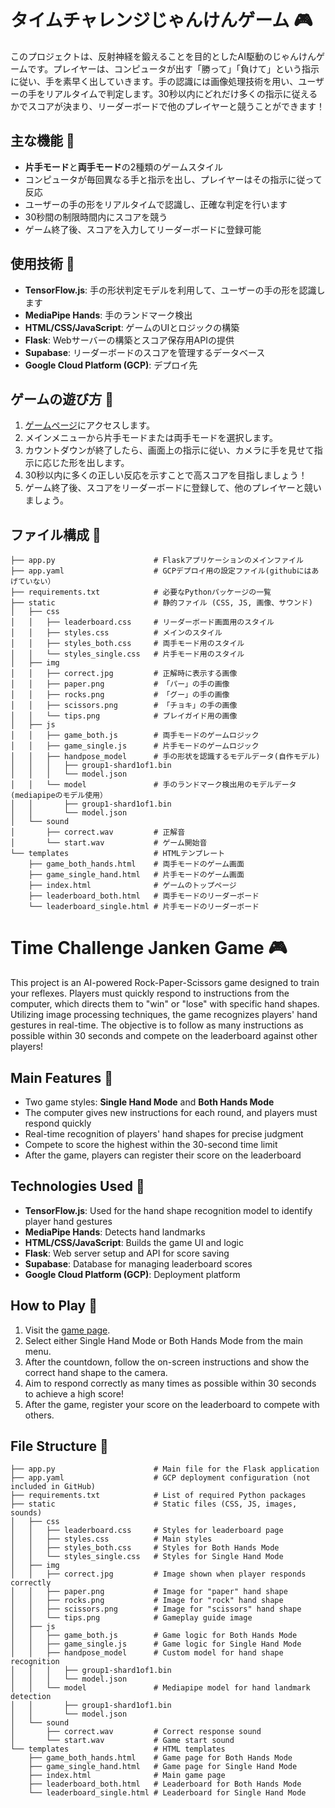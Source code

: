 # タイムチャレンジじゃんけんゲーム 🎮

このプロジェクトは、反射神経を鍛えることを目的としたAI駆動のじゃんけんゲームです。プレイヤーは、コンピュータが出す「勝って」「負けて」という指示に従い、手を素早く出していきます。手の認識には画像処理技術を用い、ユーザーの手をリアルタイムで判定します。30秒以内にどれだけ多くの指示に従えるかでスコアが決まり、リーダーボードで他のプレイヤーと競うことができます！

## 主な機能 🌟

- **片手モード**と**両手モード**の2種類のゲームスタイル
- コンピュータが毎回異なる手と指示を出し、プレイヤーはその指示に従って反応
- ユーザーの手の形をリアルタイムで認識し、正確な判定を行います
- 30秒間の制限時間内にスコアを競う
- ゲーム終了後、スコアを入力してリーダーボードに登録可能

## 使用技術 🔧

- **TensorFlow.js**: 手の形状判定モデルを利用して、ユーザーの手の形を認識します
- **MediaPipe Hands**: 手のランドマーク検出
- **HTML/CSS/JavaScript**: ゲームのUIとロジックの構築
- **Flask**: Webサーバーの構築とスコア保存用APIの提供
- **Supabase**: リーダーボードのスコアを管理するデータベース
- **Google Cloud Platform (GCP)**: デプロイ先

## ゲームの遊び方 🎲

1. [ゲームページ](https://time-challenge-janken-game.an.r.appspot.com/)にアクセスします。
2. メインメニューから片手モードまたは両手モードを選択します。
3. カウントダウンが終了したら、画面上の指示に従い、カメラに手を見せて指示に応じた形を出します。
4. 30秒以内に多くの正しい反応を示すことで高スコアを目指しましょう！
5. ゲーム終了後、スコアをリーダーボードに登録して、他のプレイヤーと競いましょう。

## ファイル構成 📂

```plaintext
├── app.py                      # Flaskアプリケーションのメインファイル
├── app.yaml                    # GCPデプロイ用の設定ファイル(githubにはあげていない）
├── requirements.txt            # 必要なPythonパッケージの一覧
├── static                      # 静的ファイル (CSS, JS, 画像、サウンド)
│   ├── css
│   │   ├── leaderboard.css     # リーダーボード画面用のスタイル
│   │   ├── styles.css          # メインのスタイル
│   │   ├── styles_both.css     # 両手モード用のスタイル
│   │   └── styles_single.css   # 片手モード用のスタイル
│   ├── img
│   │   ├── correct.jpg         # 正解時に表示する画像
│   │   ├── paper.png           # 「パー」の手の画像
│   │   ├── rocks.png           # 「グー」の手の画像
│   │   ├── scissors.png        # 「チョキ」の手の画像
│   │   └── tips.png            # プレイガイド用の画像
│   ├── js
│   │   ├── game_both.js        # 両手モードのゲームロジック
│   │   ├── game_single.js      # 片手モードのゲームロジック
│   │   ├── handpose_model      # 手の形状を認識するモデルデータ(自作モデル)
│   │   │   ├── group1-shard1of1.bin 
│   │   │   └── model.json
│   │   └── model               # 手のランドマーク検出用のモデルデータ(mediapipeのモデル使用）
│   │       ├── group1-shard1of1.bin
│   │       └── model.json
│   └── sound
│       ├── correct.wav         # 正解音
│       └── start.wav           # ゲーム開始音
└── templates                   # HTMLテンプレート
    ├── game_both_hands.html    # 両手モードのゲーム画面
    ├── game_single_hand.html   # 片手モードのゲーム画面
    ├── index.html              # ゲームのトップページ
    ├── leaderboard_both.html   # 両手モードのリーダーボード
    └── leaderboard_single.html # 片手モードのリーダーボード

```




# Time Challenge Janken Game 🎮

This project is an AI-powered Rock-Paper-Scissors game designed to train your reflexes. Players must quickly respond to instructions from the computer, which directs them to "win" or "lose" with specific hand shapes. Utilizing image processing techniques, the game recognizes players' hand gestures in real-time. The objective is to follow as many instructions as possible within 30 seconds and compete on the leaderboard against other players!

## Main Features 🌟

- Two game styles: **Single Hand Mode** and **Both Hands Mode**
- The computer gives new instructions for each round, and players must respond quickly
- Real-time recognition of players' hand shapes for precise judgment
- Compete to score the highest within the 30-second time limit
- After the game, players can register their score on the leaderboard

## Technologies Used 🔧

- **TensorFlow.js**: Used for the hand shape recognition model to identify player hand gestures
- **MediaPipe Hands**: Detects hand landmarks
- **HTML/CSS/JavaScript**: Builds the game UI and logic
- **Flask**: Web server setup and API for score saving
- **Supabase**: Database for managing leaderboard scores
- **Google Cloud Platform (GCP)**: Deployment platform

## How to Play 🎲

1. Visit the [game page](https://time-challenge-janken-game.an.r.appspot.com/).
2. Select either Single Hand Mode or Both Hands Mode from the main menu.
3. After the countdown, follow the on-screen instructions and show the correct hand shape to the camera.
4. Aim to respond correctly as many times as possible within 30 seconds to achieve a high score!
5. After the game, register your score on the leaderboard to compete with others.

## File Structure 📂

```plaintext
├── app.py                      # Main file for the Flask application
├── app.yaml                    # GCP deployment configuration (not included in GitHub)
├── requirements.txt            # List of required Python packages
├── static                      # Static files (CSS, JS, images, sounds)
│   ├── css
│   │   ├── leaderboard.css     # Styles for leaderboard page
│   │   ├── styles.css          # Main styles
│   │   ├── styles_both.css     # Styles for Both Hands Mode
│   │   └── styles_single.css   # Styles for Single Hand Mode
│   ├── img
│   │   ├── correct.jpg         # Image shown when player responds correctly
│   │   ├── paper.png           # Image for "paper" hand shape
│   │   ├── rocks.png           # Image for "rock" hand shape
│   │   ├── scissors.png        # Image for "scissors" hand shape
│   │   └── tips.png            # Gameplay guide image
│   ├── js
│   │   ├── game_both.js        # Game logic for Both Hands Mode
│   │   ├── game_single.js      # Game logic for Single Hand Mode
│   │   ├── handpose_model      # Custom model for hand shape recognition
│   │   │   ├── group1-shard1of1.bin 
│   │   │   └── model.json
│   │   └── model               # Mediapipe model for hand landmark detection
│   │       ├── group1-shard1of1.bin
│   │       └── model.json
│   └── sound
│       ├── correct.wav         # Correct response sound
│       └── start.wav           # Game start sound
└── templates                   # HTML templates
    ├── game_both_hands.html    # Game page for Both Hands Mode
    ├── game_single_hand.html   # Game page for Single Hand Mode
    ├── index.html              # Main game page
    ├── leaderboard_both.html   # Leaderboard for Both Hands Mode
    └── leaderboard_single.html # Leaderboard for Single Hand Mode
```
